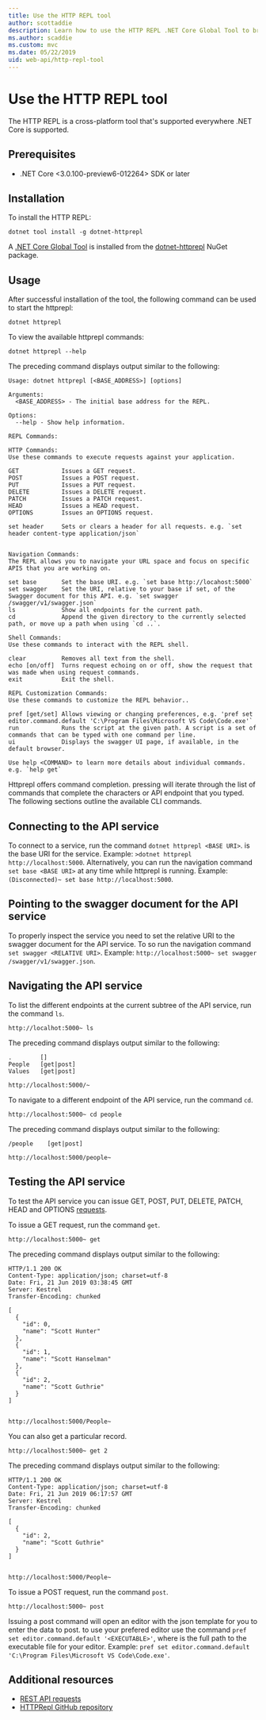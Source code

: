```yaml
---
title: Use the HTTP REPL tool
author: scottaddie
description: Learn how to use the HTTP REPL .NET Core Global Tool to brownse and test an ASP.NET Core web API.
ms.author: scaddie
ms.custom: mvc
ms.date: 05/22/2019
uid: web-api/http-repl-tool
---
```

# Use the HTTP REPL tool

The HTTP REPL is a cross-platform tool that's supported everywhere .NET Core is supported.

## Prerequisites

* .NET Core <3.0.100-preview6-012264> SDK or later

## Installation

To install the HTTP REPL:

```console
dotnet tool install -g dotnet-httprepl
```

A [.NET Core Global Tool](/dotnet/core/tools/global-tools#install-a-global-tool) is installed from the [dotnet-httprepl](https://www.nuget.org/packages/dotnet-httprepl) NuGet package.

## Usage

After successful installation of the tool, the following command can be used to start the httprepl:

```console
dotnet httprepl
```

To view the available httprepl commands:

```console
dotnet httprepl --help
```

The preceding command displays output similar to the following:
```console
Usage: dotnet httprepl [<BASE_ADDRESS>] [options]

Arguments:
  <BASE_ADDRESS> - The initial base address for the REPL.

Options:
  --help - Show help information.

REPL Commands:

HTTP Commands:
Use these commands to execute requests against your application.

GET            Issues a GET request.
POST           Issues a POST request.
PUT            Issues a PUT request.
DELETE         Issues a DELETE request.
PATCH          Issues a PATCH request.
HEAD           Issues a HEAD request.
OPTIONS        Issues an OPTIONS request.

set header     Sets or clears a header for all requests. e.g. `set header content-type application/json`


Navigation Commands:
The REPL allows you to navigate your URL space and focus on specific APIS that you are working on.

set base       Set the base URI. e.g. `set base http://locahost:5000`
set swagger    Set the URI, relative to your base if set, of the Swagger document for this API. e.g. `set swagger /swagger/v1/swagger.json`
ls             Show all endpoints for the current path.
cd             Append the given directory to the currently selected path, or move up a path when using `cd ..`.

Shell Commands:
Use these commands to interact with the REPL shell.

clear          Removes all text from the shell.
echo [on/off]  Turns request echoing on or off, show the request that was made when using request commands.
exit           Exit the shell.

REPL Customization Commands:
Use these commands to customize the REPL behavior..

pref [get/set] Allows viewing or changing preferences, e.g. 'pref set editor.command.default 'C:\Program Files\Microsoft VS Code\Code.exe'`
run            Runs the script at the given path. A script is a set of commands that can be typed with one command per line.
ui             Displays the swagger UI page, if available, in the default browser.

Use help <COMMAND> to learn more details about individual commands. e.g. `help get`
```

Httprepl offers command completion. pressing <TAB> will iterate through the list of commands that complete the characters or API endpoint that you typed. The following sections outline the available CLI commands. 

## Connecting to the API service
To connect to a service, run the command `dotnet httprepl <BASE URI>`. <BASE URI> is the base URI for the service. Example: `>dotnet httprepl http://localhost:5000`.
Alternatively, you can run the navigation command `set base <BASE URI>` at any time while httprepl is running. Example: `(Disconnected)~ set base http://localhost:5000`.

## Pointing to the swagger document for the API service
To properly inspect the service you need to set the relative URI to the swagger document for the API service. To so run the navigation command `set swagger <RELATIVE URI>`. Example: `http://localhost:5000~ set swagger /swagger/v1/swagger.json`.

## Navigating the API service
To list the different endpoints at the current subtree of the API service, run the command `ls`.
```console
http://localhot:5000~ ls
```
The preceding command displays output similar to the following:
```console
.        []
People   [get|post]
Values   [get|post]

http://localhost:5000/~
```


To navigate to a different endpoint of the API service, run the command `cd`.
```console
http://localhost:5000~ cd people
```
The preceding command displays output similar to the following:
```console
/people    [get|post]

http://localhost:5000/people~
```

## Testing the API service
To test the API service you can issue GET, POST, PUT, DELETE, PATCH, HEAD and OPTIONS [requests](https://github.com/microsoft/api-guidelines/blob/vNext/Guidelines.md#74-supported-methods).

To issue a GET request, run the command `get`.
```console
http://localhost:5000~ get
```
The preceding command displays output similar to the following:
```console
HTTP/1.1 200 OK
Content-Type: application/json; charset=utf-8
Date: Fri, 21 Jun 2019 03:38:45 GMT
Server: Kestrel
Transfer-Encoding: chunked

[
  {
    "id": 0,
    "name": "Scott Hunter"
  },
  {
    "id": 1,
    "name": "Scott Hanselman"
  },
  {
    "id": 2,
    "name": "Scott Guthrie"
  }
]


http://localhost:5000/People~
```

You can also get a particular record.
```console
http://localhost:5000~ get 2
```
The preceding command displays output similar to the following:
```console
HTTP/1.1 200 OK
Content-Type: application/json; charset=utf-8
Date: Fri, 21 Jun 2019 06:17:57 GMT
Server: Kestrel
Transfer-Encoding: chunked

[
  {
    "id": 2,
    "name": "Scott Guthrie"
  }
]


http://localhost:5000/People~
```


To issue a POST request, run the command `post`.
```console
http://localhost:5000~ post
```
Issuing a post command will open an editor with the json template for you to enter the data to post. to use your prefered editor use the command `pref set editor.command.default '<EXECUTABLE>'`, where <EXECUTABLE> is the full path to the executable file for your editor. Example: `pref set editor.command.default 'C:\Program Files\Microsoft VS Code\Code.exe'`.
  


## Additional resources
* [REST API requests](https://github.com/microsoft/api-guidelines/blob/vNext/Guidelines.md#74-supported-methods)
* [HTTPRepl GitHub repository](https://github.com/aspnet/AspLabs)

